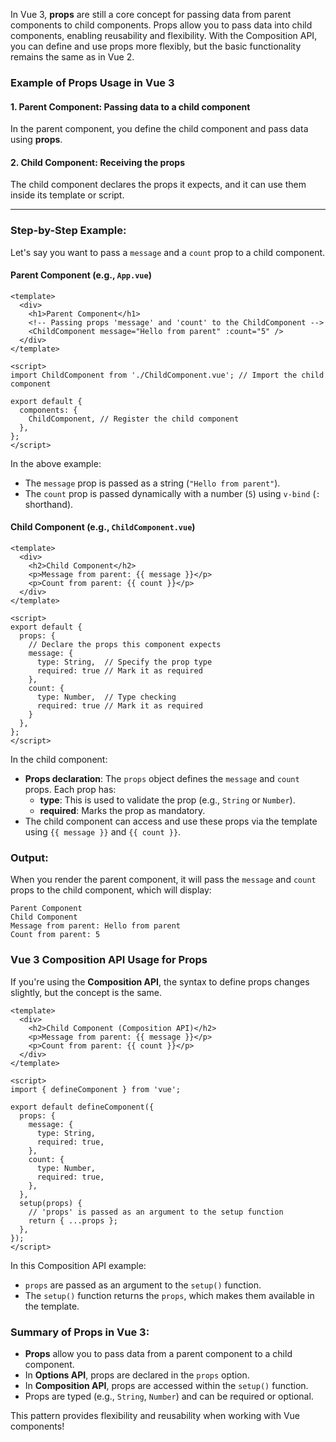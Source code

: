 




In Vue 3, **props** are still a core concept for passing data from parent components to child components. Props allow you to pass data into child components, enabling reusability and flexibility. With the Composition API, you can define and use props more flexibly, but the basic functionality remains the same as in Vue 2.

### Example of Props Usage in Vue 3

#### 1. **Parent Component**: Passing data to a child component
In the parent component, you define the child component and pass data using **props**.

#### 2. **Child Component**: Receiving the props
The child component declares the props it expects, and it can use them inside its template or script.

---

### Step-by-Step Example:

Let's say you want to pass a `message` and a `count` prop to a child component.

#### Parent Component (e.g., `App.vue`)

```vue
<template>
  <div>
    <h1>Parent Component</h1>
    <!-- Passing props 'message' and 'count' to the ChildComponent -->
    <ChildComponent message="Hello from parent" :count="5" />
  </div>
</template>

<script>
import ChildComponent from './ChildComponent.vue'; // Import the child component

export default {
  components: {
    ChildComponent, // Register the child component
  },
};
</script>
```

In the above example:
- The `message` prop is passed as a string (`"Hello from parent"`).
- The `count` prop is passed dynamically with a number (`5`) using `v-bind` (`:` shorthand).

#### Child Component (e.g., `ChildComponent.vue`)

```vue
<template>
  <div>
    <h2>Child Component</h2>
    <p>Message from parent: {{ message }}</p>
    <p>Count from parent: {{ count }}</p>
  </div>
</template>

<script>
export default {
  props: {
    // Declare the props this component expects
    message: {
      type: String,  // Specify the prop type
      required: true // Mark it as required
    },
    count: {
      type: Number,  // Type checking
      required: true // Mark it as required
    }
  },
};
</script>
```

In the child component:
- **Props declaration**: The `props` object defines the `message` and `count` props. Each prop has:
  - **type**: This is used to validate the prop (e.g., `String` or `Number`).
  - **required**: Marks the prop as mandatory.
- The child component can access and use these props via the template using `{{ message }}` and `{{ count }}`.

### Output:
When you render the parent component, it will pass the `message` and `count` props to the child component, which will display:

```
Parent Component
Child Component
Message from parent: Hello from parent
Count from parent: 5
```

### Vue 3 Composition API Usage for Props
If you're using the **Composition API**, the syntax to define props changes slightly, but the concept is the same.

```vue
<template>
  <div>
    <h2>Child Component (Composition API)</h2>
    <p>Message from parent: {{ message }}</p>
    <p>Count from parent: {{ count }}</p>
  </div>
</template>

<script>
import { defineComponent } from 'vue';

export default defineComponent({
  props: {
    message: {
      type: String,
      required: true,
    },
    count: {
      type: Number,
      required: true,
    },
  },
  setup(props) {
    // 'props' is passed as an argument to the setup function
    return { ...props };
  },
});
</script>
```

In this Composition API example:
- `props` are passed as an argument to the `setup()` function.
- The `setup()` function returns the `props`, which makes them available in the template.

### Summary of Props in Vue 3:
- **Props** allow you to pass data from a parent component to a child component.
- In **Options API**, props are declared in the `props` option.
- In **Composition API**, props are accessed within the `setup()` function.
- Props are typed (e.g., `String`, `Number`) and can be required or optional.
  
This pattern provides flexibility and reusability when working with Vue components!